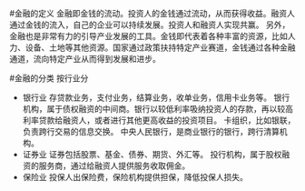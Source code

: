 #金融的定义
金融即金钱的流动。投资人的金钱通过流动，从而获得收益。融资人通过金钱的流入，自己的企业可以持续发展。投资人和融资人实现共赢。
另外，金融也是非常有力的引导产业发展的工具。金钱即代表着各种丰富的资源，比如人力、设备、土地等其他资源。国家通过政策扶持特定产业赛道，金钱通过各种金融通道，流向特定产业从而得到发展和进步。

#金融的分类
按行业分
- 银行业
	存贷款业务，支付业务，结算业务，收单业务，信用卡业务等。
	银行机构，属于债权融资的中间商。银行以较低利率吸纳投资人的存款，再以较高利率贷款给融资人，或者进行其他更高收益的投资项目。
	卡组织，比如银联，负责跨行交易的信息交换。
	中央人民银行，是商业银行的银行，跨行清算机构。
- 证券业
	证券包括股票、基金、债券、期货、外汇等。
	投行机构，属于股权融资的服务商，通过给融资人提供服务收取佣金。
- 保险业
	投保人出保险费，保险机构提供担保，降低投保人损失。
